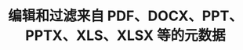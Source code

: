 ---
############################# Static ############################
layout: "auto-gen-gist"
draft: false
path: "zh/redaction/net/metadata /xlsm/"
otherformats: PDF DOC DOT DOCX DOCM DOTX DOTM RTF XLSX XLTX XLTM XLS XLT CSV PPT PPTX  PPS POT PPSX PPTM PPSM POTM JPEG TIFF PNG BMP GIF 

############################# Head ############################
head_title: "在 .NET 中对 PDF、DOCX、PPT、PPTX、XLS、XLSX 应用元数据编辑"
head_description: "GroupDocs.Redactions .NET API 允许软件开发人员将元数据编辑应用于不同的文件格式，如 PDF DOC DOCX RTF XLSX CSV PPT PPTX 和图像"

############################# Header ############################
title: "编辑和过滤来自 PDF、DOCX、PPT、PPTX、XLS、XLSX 等的元数据"
description: "GroupDocs.Redactions .NET API 允许软件开发人员编辑或过滤来自各种文件格式（如 PDF、DOC、DOCX、PPT、PPTX、XLS、XLSX 等）的元数据"

######################### Download Button #######################
button:
    enable: true

############################# About ############################
about:
    enable: true
    title: "什么是元数据编辑？"
    content: |
        元数据是一种提供有关其他数据的信息的数据。换句话说，许多人认为元数据是对数据的引用。它有助于总结有关数据的基本信息，可用于轻松跟踪和管理数据。 GroupDocs.Redaction for .NET 是一个强大的本地 API，允许软件开发人员编辑来自各种文档类型的敏感和分类信息，而无需安装任何外部软件或第三方工具。它提供了对各种过滤器的支持，例如作者、公司、类别、文档大小、创建日期、标题、LastPrinted、评论等。它可以帮助用户将元数据编辑应用于各种流行的文档格式，如文字处理文档、Excel 工作表、演示文稿、PDF 和光栅图像文件。开发人员还可以通过应用过滤器或使用搜索来更新、替换或删除元数据。此外，开发人员可以在一次调用中轻松应用多个编辑。因此，最好尝试通过下载 API 并探索其基本和高级功能来自动化您的文档和元数据编辑过程。

############################# content ############################
steps:
    enable: true
    block:
    - title_left: "如何从 Java 中的 XLSM 文档中清除元数据"
      content_left: |
        GroupDocs.Redaction for .NET 是一个强大的 API，允许程序员使用过滤器或通过正则表达式搜索来编辑、隐藏或替换来自众多流行文档类型的分类信息。

        以下 .NET 代码示例展示了如何应用元数据编辑以将文档中的所有或特定元数据替换为空值或最小值。 

      title_right: "将元数据编辑应用到 XLSM 文件"
      content_right: |
        * 创建 [Redactor](https://apireference.groupdocs.com/redaction/net/groupdocs.redaction/redactor) 类的实例
        * 使用 [EraseMetadataRedaction](https://apireference.groupdocs.com/redaction/net/groupdocs.redaction.redactions/erasemetadataredaction) 的 EraseMetadataRedaction 对象调用 redactor.Apply 方法
        * 调用 redactor.save 方法将文档以原始格式保存到“*_Redacted.*”文件中

      gisthash: "8f1bc20dff33c9a45c01a9e251555bf1"
      gistfile: "how_to_clean_metadata_dotnet.cs"
      
    - title_left: "通过 .NET 编辑来自 XLSM 文件的元数据"
      content_left: |
        GroupDocs.Redaction .NET API 通过帮助开发人员嵌入文档自动化和报告作业，只需几行代码，无需任何外部依赖，从而使他们的生活变得轻松。
        
        下面的 C# .NET 代码示例展示了软件开发人员如何通过几行代码从文档的元数据中删除敏感数据。 
        
      title_right: "来自 XLSM 文件的元数据编辑"
      content_right: |
        * 创建 [Redactor](https://apireference.groupdocs.com/redaction/net/groupdocs.redaction/redactor) 类的实例
        * 调用 [MetadataRedaction](https://apireference.groupdocs.com/redaction/net/groupdocs.redaction.redactions/metadataredaction)
        * 调用 redaction.Filter 方法
        * 调用 redactor.save 方法将文档以原始格式保存到“*_Redacted.*”文件中
        
      gisthash: "8dee499186930d60909dffa54579c9f4"
      gistfile: "how_to_redact_metadata_dotnet.cs"

    - title_left: "系统要求"
      content_left: |
        所有主要平台和操作系统都支持用于 .NET API 的 GroupDocs.Redaction。 如需完整的系统要求指南，请访问 [系统要求](https://docs.groupdocs.com/redaction/net/system-requirements/) 在执行以下代码之前，请确保您已安装以下先决条件 系统：
        * 操作系统：Microsoft Windows、Linux、MacOS
        * 开发环境：Visual Studio、Xamarin、MonoDevelop 等
        * 框架：.NET Framework、.NET Standard、.NET Core、Mono
        * 从 [NuGet](https://www.nuget.org/packages/GroupDocs.Redaction/) 获取最新版本的 GroupDocs.Redaction .NET API
        
      title_right: "为什么使用 GroupDocs.Redaction"
      content_right: |
        * 允许用户添加自定义文档格式和编辑类型
        * 删除敏感信息不需要额外的软件
        * 能够将页面范围渲染文档设置为 PDF
        * 编辑不同类型元数据的简便方法：作者姓名、版本、标题、主题、描述等等
        * 文件信息提取——文件类型、页数等。
        * 全面支持多种数据格式

demos:
    enable: true
  

more_formats:
    enable: true


back_to_top:
    enable: true
---
